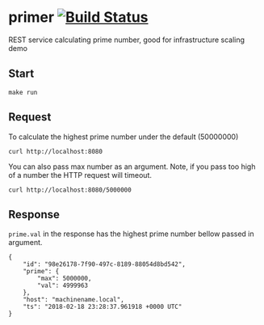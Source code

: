 # primer [![Build Status](https://travis-ci.org/mchmarny/primer.svg?branch=master)](https://travis-ci.org/mchmarny/primer)

REST service calculating prime number, good for infrastructure scaling demo 

## Start

```
make run
```

## Request

To calculate the highest prime number under the default (50000000)

```
curl http://localhost:8080 
```

You can also pass max number as an argument. Note, if you pass too high of a number the HTTP request will timeout.

```
curl http://localhost:8080/5000000
```

## Response

`prime.val` in the response has the highest prime number bellow passed in argument. 

```
{
    "id": "98e26178-7f90-497c-8189-88054d8bd542",
    "prime": {
        "max": 5000000,
        "val": 4999963
    },
    "host": "machinename.local",
    "ts": "2018-02-18 23:28:37.961918 +0000 UTC"
}
```